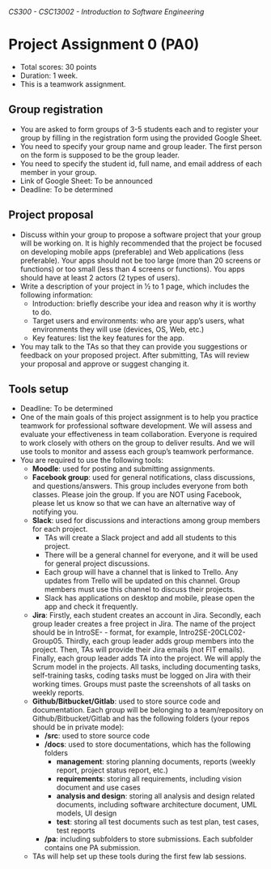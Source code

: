 _CS300 - CSC13002 - Introduction to Software Engineering_
# Project Assignment 0 (PA0)
* Total scores: 30 points
* Duration: 1 week.
* This is a teamwork assignment.
## Group registration
* You are asked to form groups of 3-5 students each and to register your group by filling in the registration form using the provided Google Sheet.
* You need to specify your group name and group leader. The first person on the form is supposed to be the group leader.
* You need to specify the student id, full name, and email address of each member in your group.
* Link of Google Sheet: To be announced
* Deadline: To be determined
## Project proposal
* Discuss within your group to propose a software project that your group will be working on. It is highly recommended that the project be focused on developing mobile apps (preferable) and Web applications (less preferable). Your apps should not be too large (more than 20 screens or functions) or too small (less than 4 screens or functions). You apps should have at least 2 actors (2 types of users).
* Write a description of your project in 1⁄2 to 1 page, which includes the following information:
  * Introduction: briefly describe your idea and reason why it is worthy to do.
  * Target users and environments: who are your app’s users, what environments they will use (devices, OS, Web, etc.)
  * Key features: list the key features for the app.
* You may talk to the TAs so that they can provide you suggestions or feedback on your proposed project. After submitting, TAs will review your proposal and approve or suggest changing it.
## Tools setup
* Deadline: To be determined
* One of the main goals of this project assignment is to help you practice teamwork for professional software development. We will assess and evaluate your effectiveness in team collaboration. Everyone is required to work closely with others on the group to deliver results. And we will use tools to monitor and assess each group’s teamwork performance.
* You are required to use the following tools:
    * **Moodle**: used for posting and submitting assignments.
    * **Facebook group**: used for general notifications, class discussions, and questions/answers. This group includes everyone from both classes. Please join the group. If you are NOT using Facebook, please let us know so that we can have an alternative way of notifying you.
    * **Slack**: used for discussions and interactions among group members for each project.
      * TAs will create a Slack project and add all students to this project. 
      * There will be a general channel for everyone, and it will be used for general project discussions.
      * Each group will have a channel that is linked to Trello. Any updates from Trello will be updated on this channel. Group members must use this channel to discuss their projects.
      * Slack has applications on desktop and mobile, please open the app and check it frequently.
    * **Jira**: Firstly, each student creates an account in Jira. Secondly, each group leader creates a free project in Jira. The name of the project should be in IntroSE-<ClassID> - <GroupID> format, for example, Intro2SE-20CLC02-Group05. Thirdly, each group leader adds group members into the project. Then, TAs will provide their Jira emails (not FIT emails). Finally, each group leader adds TA into the project. We will apply the Scrum model in the projects. All tasks, including documenting tasks, self-training tasks, coding tasks must be logged on Jira with their working times. Groups must paste the screenshots of all tasks on weekly reports.
    * **Github/Bitbucket/Gitlab**: used to store source code and documentation. Each group will be belonging to a team/repository on Github/Bitbucket/Gitlab and has the following folders (your repos should be in private mode):
      * **/src**: used to store source code
      * **/docs**: used to store documentations, which has the following folders
        * **management**: storing planning documents, reports (weekly report, project status report, etc.)
        * **requirements**: storing all requirements, including vision document and use cases
        * **analysis and design**: storing all analysis and design related documents, including software architecture document, UML models, UI design
        * **test**: storing all test documents such as test plan, test cases, test reports
      * **/pa**: including subfolders to store submissions. Each subfolder contains one PA submission.
    * TAs will help set up these tools during the first few lab sessions.
